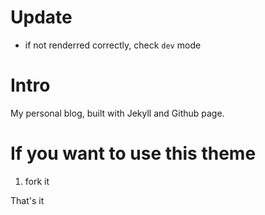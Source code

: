 # Update
- if not renderred correctly, check `dev` mode

# Intro

My personal blog, built with Jekyll and Github page.

# If you want to use this theme

1. fork it

That's it
